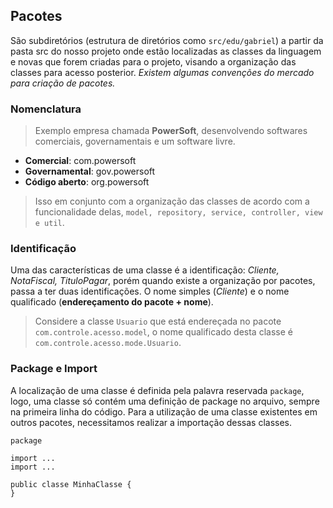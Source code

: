 ## Pacotes

São subdiretórios (estrutura de diretórios como `src/edu/gabriel`) a partir da pasta src do nosso projeto onde estão localizadas as classes da linguagem e novas que forem criadas para o projeto, visando a organização das classes para acesso posterior. *Existem algumas convenções do mercado para criação de pacotes.*

### Nomenclatura

> Exemplo empresa chamada **PowerSoft**, desenvolvendo softwares comerciais, governamentais e um software livre.

- **Comercial**: com.powersoft
- **Governamental**: gov.powersoft
- **Código aberto**: org.powersoft

> Isso em conjunto com a organização das classes de acordo com a funcionalidade delas, `model, repository, service, controller, view e util`.

### Identificação

Uma das características de uma classe é a identificação: *Cliente, NotaFiscal, TituloPagar*, porém quando existe a organização por pacotes, passa a ter duas identificações. O nome simples (*Cliente*) e o nome qualificado (**endereçamento do pacote + nome**).

> Considere a classe `Usuario` que está endereçada no pacote `com.controle.acesso.model`, o nome qualificado desta classe é `com.controle.acesso.mode.Usuario`.

### Package e Import

A localização de uma classe é definida pela palavra reservada `package`, logo, uma classe só contém uma definição de package no arquivo, sempre na primeira linha do código. Para a utilização de uma classe existentes em outros pacotes, necessitamos realizar a importação dessas classes.

```
package

import ...
import ...

public classe MinhaClasse {   
}
```


